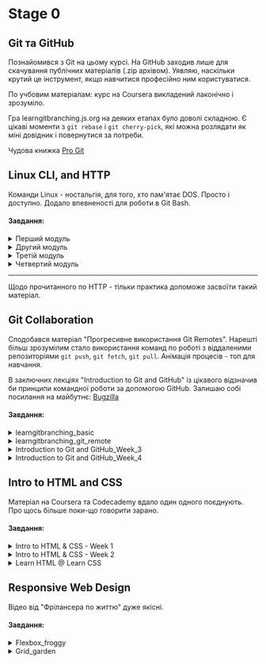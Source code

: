 # Stage 0 

## Git та GitHub

Познайомився з Git на цьому курсі. На GitHub заходив лише для скачування публічних матеріалів (.zip архівом). Уявляю, наскільки крутий це інструмент, якщо навчитися професійно ним користуватися.

По учбовим матеріалам: курс на Coursera викладений лаконічно і зрозуміло. 

Гра learngitbranching.js.org на деяких етапах було доволі складною. Є цікаві моменти з `git rebase` і `git cherry-pick`, які можна розлядати як міні довідник і повернутися за потреби.

Чудова книжка
[Pro Git](https://git-scm.com/book/uk/v2 "Pro Git")

<!-- Важливо! Мені не вдалося налаштувати авторизацію з GitHub по HTTPS-протоколу за допомогою логіна і пароля- мабуть з-за Windows 7 (чи я чогось не зрозумів). Тому конектився за допомою SSH. Тут все є:[https://docs.github.com/en/authentication/connecting-to-github-with-ssh)  -->

<!-- ![This is an image](https://myoctocat.com/assets/images/base-octocat.svg) -->

## Linux CLI, and HTTP
Команди Linux - ностальгія, для того, хто пам'ятає DOS. Просто і доступно. Додало впевненості для роботи в Git Bash.

#### Завдання:

<details>
<summary>Перший модуль</summary>

![modul_1](./task_linux_cli/modul_1.jpg)
</details>

<details>
<summary>Другий модуль</summary>

![modul_2](./task_linux_cli/modul_2.jpg)
</details>

<details>
<summary>Третій модуль</summary>

![modul_3](./task_linux_cli/modul_3.jpg)
</details>

<details>
<summary>Четвертий модуль</summary>

![modul_4](./task_linux_cli/modul_4.jpg)
</details> 

______

Щодо прочитанного по HTTP - тільки практика допоможе засвоїти такий матеріал. 
## Git Collaboration

Сподобався матеріал "Прогресивне використання Git Remotes". Нарешті більш зрозумілим стало використання команд по роботі з віддаленими репозиторіями `git push`, `git fetch`, `git pull`. Анімація процесів - топ для навчання.

 В заключних лекціяx "Introduction to Git and GitHub" із цікавого відзначив би принципи командної роботи за допомогою GitHub. Залишаю собі посилання на майбутнє: [Bugzilla](https://www.bugzilla.org/)


#### Завдання:

<details>
<summary>learngitbranching_basic</summary>

![modul_1](./task_git_collaboration/learngitbranching_intro.jpg)
</details>

<details>
<summary>learngitbranching_git_remote</summary>

![modul_2](./task_git_collaboration/learngitbranching_Git_remotes.jpg)
</details>

<details>
<summary>Introduction to Git and GitHub_Week_3</summary>

![modul_3](./task_git_collaboration/week_3.jpg)
</details>

<details>
<summary>Introduction to Git and GitHub_Week_4</summary>

![modul_4](./task_git_collaboration/week_4.jpg)
</details> 


## Intro to HTML and CSS

Матеріал на Coursera та Codecademy вдало один одного поєднують. Про щось більше поки-що говорити зарано.


#### Завдання:

<details>
<summary>Intro to HTML & CSS - Week 1</summary>

![modul_1](./task_html_css_intro/html_intro_week_1.jpg)
</details>

<details>
<summary>Intro to HTML & CSS - Week 2</summary>

![modul_2](././task_html_css_intro/html_intro_week_2.jpg)
</details>

<details>
<summary>Learn HTML @ Learn CSS</summary>

![modul_3](./task_html_css_intro/codecademy_html_css.jpg)
</details>

## Responsive Web Design

Відео від "Фрілансера по життю" дуже якісні.

#### Завдання:

<details>
<summary>Flexbox_froggy</summary>

![modul_1](./task_responsive_web_design/flexbox_froggy.jpg)
</details>

<details>
<summary>Grid_garden</summary>

![modul_2](./task_responsive_web_design/grid_garden.jpg)
</details>